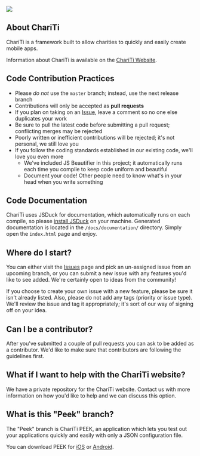 [![](https://github.com/mcongrove/ChariTi/raw/master/Chariti.png)](http://chariti.mobi/)

About ChariTi
-------------
ChariTi is a framework built to allow charities to quickly and easily create mobile apps.

Information about ChariTi is available on the [ChariTi Website](http://chariti.mobi/).

Code Contribution Practices
---------------------------
* Please _do not_ use the `master` branch; instead, use the next release branch
* Contributions will only be accepted as __pull requests__
* If you plan on taking on an [Issue](https://github.com/mcongrove/ChariTi/issues), leave a comment so no one else duplicates your work
* Be sure to pull the latest code before submitting a pull request; conflicting merges may be rejected
* Poorly written or inefficient contributions will be rejected; it's not personal, we still love you
* If you follow the coding standards established in our existing code, we'll love you even more
	* We've included JS Beautifier in this project; it automatically runs each time you compile to keep code uniform and beautiful
	* Document your code! Other people need to know what's in your head when you write something

Code Documentation
------------------
ChariTi uses JSDuck for documentation, which automatically runs on each compile, so please [install JSDuck](https://github.com/senchalabs/jsduck) on your machine. Generated documentation is located in the `/docs/documentation/` directory. Simply open the `index.html` page and enjoy.

Where do I start?
-----------------
You can either visit the [Issues](http://github.com/mcongrove/ChariTi/issues) page and pick an un-assigned issue from an upcoming branch, or you can submit a new issue with any features you'd like to see added. We're certainly open to ideas from the community!

If you choose to create your own issue with a new feature, please be sure it isn't already listed. Also, please do not add any tags (priority or issue type). We'll review the issue and tag it appropriately; it's sort of our way of signing off on your idea.

Can I be a contributor?
-----------------------
After you've submitted a couple of pull requests you can ask to be added as a contributor. We'd like to make sure that contributors are following the guidelines first.

What if I want to help with the ChariTi website?
------------------------------------------------
We have a private repository for the ChariTi website. Contact us with more information on how you'd like to help and we can discuss this option.

What is this "Peek" branch?
-----------------------------
The "Peek" branch is ChariTi PEEK, an application which lets you test out your applications quickly and easily with only a JSON configuration file.

You can download PEEK for [iOS](https://itunes.apple.com/us/app/chariti-peek/id613335033?mt=8) or [Android](https://play.google.com/store/apps/details?id=com.chariti.peek).